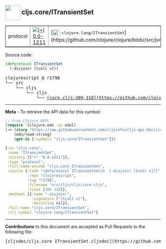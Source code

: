 ## <img width="48px" valign="middle" src="http://i.imgur.com/Hi20huC.png"> cljs.core/ITransientSet

 <table border="1">
<tr>

<td>protocol</td>
<td><a href="https://github.com/cljsinfo/cljs-api-docs/tree/0.0-1211"><img valign="middle" alt="[+] 0.0-1211" src="https://img.shields.io/badge/+-0.0--1211-lightgrey.svg"></a> </td>
<td>
[<img height="24px" valign="middle" src="http://i.imgur.com/1GjPKvB.png"> <samp>clojure.lang/ITransientSet</samp>](https://github.com/clojure/clojure/blob//src/jvm/clojure/lang/ITransientSet.java)
</td>
</tr>
</table>






Source code:

```clj
(defprotocol ITransientSet
  (-disjoin! [tcoll v]))
```

 <pre>
clojurescript @ r1798
└── src
    └── cljs
        └── cljs
            └── <ins>[core.cljs:309-310](https://github.com/clojure/clojurescript/blob/r1798/src/cljs/cljs/core.cljs#L309-L310)</ins>
</pre>


---

__Meta__ - To retrieve the API data for this symbol:

```clj
;; from Clojure REPL
(require '[clojure.edn :as edn])
(-> (slurp "https://raw.githubusercontent.com/cljsinfo/cljs-api-docs/catalog/cljs-api.edn")
    (edn/read-string)
    (get-in [:symbols "cljs.core/ITransientSet"]))
```

```clj
{:ns "cljs.core",
 :name "ITransientSet",
 :history [["+" "0.0-1211"]],
 :type "protocol",
 :full-name-encode "cljs.core_ITransientSet",
 :source {:code "(defprotocol ITransientSet\n  (-disjoin! [tcoll v]))",
          :repo "clojurescript",
          :tag "r1798",
          :filename "src/cljs/cljs/core.cljs",
          :lines [309 310]},
 :methods [{:name "-disjoin!",
            :signature ["[tcoll v]"],
            :docstring nil}],
 :full-name "cljs.core/ITransientSet",
 :clj-symbol "clojure.lang/ITransientSet"}

```

---

__Contributions__ to this document are accepted as Pull Requests to the following file:

 <pre>
[cljsdoc/cljs.core_ITransientSet.cljsdoc](https://github.com/cljsinfo/cljs-api-docs/blob/master/cljsdoc/cljs.core_ITransientSet.cljsdoc)
</pre>

